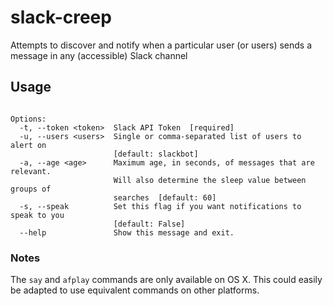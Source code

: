 # slack-creep
Attempts to discover and notify when a particular user (or users) sends
a message in any (accessible) Slack channel

## Usage
```Usage: slack-creep.py [OPTIONS]

Options:
  -t, --token <token>  Slack API Token  [required]
  -u, --users <users>  Single or comma-separated list of users to alert on
                       [default: slackbot]
  -a, --age <age>      Maximum age, in seconds, of messages that are relevant.
                       Will also determine the sleep value between groups of
                       searches  [default: 60]
  -s, --speak          Set this flag if you want notifications to speak to you
                       [default: False]
  --help               Show this message and exit.
```

### Notes
The `say` and `afplay` commands are only available on OS X. This could easily
be adapted to use equivalent commands on other platforms.